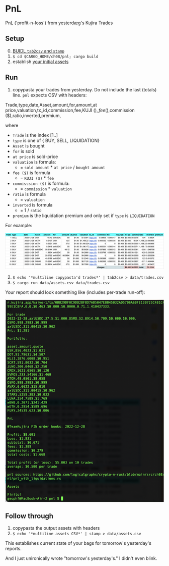 # PnL

PnL ('profit-n-loss') from yesterdæg's Kujira Trades

## Setup

0. [BUIDL `tab2csv` and `stamp`](../../ch04)
1. `$ cd $CARGO_HOME/ch08/pnl; cargo build`
2. establish [your initial assets](data/assets.csv)

## Run

1. copypasta your trades from yesterday. Do not include the last (totals) line.
`pnl` expects CSV with headers:


Trade,type,date,Asset,amount,for,amount,at price,valuation,tx_id,commission,fee,KUJI ($),fee ($),commission ($),ratio,inverted,premium,

where

* `Trade` is the index [1..]
* `type` is one of { BUY, SELL, LIQUIDATION}
* `Asset` is bought
* `for` is sold
* `at price` is sold-price
* `valuation` is formula: 
  * = `sold amount` * `at price` / `bought amount`
* `fee ($)` is formula
  * = `KUJI ($)` * `fee`
* `commisssion ($)` is formula:
  * = `commission` * `valuation`
* `ratio` is formula
  * = `valuation`
* `inverted` is formula
  * = 1 / `ratio`
* `premium` is the liquidation premium and only set if `type` is `LIQUIDATION`

For example:

![Kujira FIN trades, 2022-12-28](Kujira-FIN-trades-2022-12-28.png)

2. `$ echo '*multiline copypasta'd trades*' | tab2csv > data/trades.csv`
3. `$ cargo run data/assets.csv data/trades.csv`

Your report should look something like (includes per-trade run-off):

![trade report, 2022-12-28](trade-report-2022-12-28.png)

## Follow through

1. copypasta the output assets with headers
2. `$ echo '*multiline assets CSV*' | stamp > data/assets.csv`

This establishes current state of your bags for tomorrow's yesterday's reports.

And I just unironically wrote "tomorrow's yesterday's." I didn't even blink.
